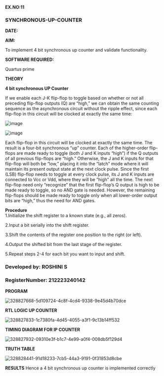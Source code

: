 **EX.NO:11**

### SYNCHRONOUS-UP-COUNTER

**DATE:**

**AIM:**

To implement 4 bit synchronous up counter and validate functionality.

**SOFTWARE REQUIRED:**

Quartus prime

**THEORY**

**4 bit synchronous UP Counter**

If we enable each J-K flip-flop to toggle based on whether or not all preceding flip-flop outputs (Q) are “high,” we can obtain the same counting sequence as the asynchronous circuit without the ripple effect, since each flip-flop in this circuit will be clocked at exactly the same time:

![image](https://github.com/naavaneetha/SYNCHRONOUS-UP-COUNTER/assets/154305477/d5db3fa0-e413-404c-b80e-b2f39d82e7e8)


![image](https://github.com/naavaneetha/SYNCHRONOUS-UP-COUNTER/assets/154305477/52cb61eb-d04b-442d-810c-31185a68410b)

Each flip-flop in this circuit will be clocked at exactly the same time.
The result is a four-bit synchronous “up” counter. Each of the higher-order flip-flops are made ready to toggle (both J and K inputs “high”) if the Q outputs of all previous flip-flops are “high.”
Otherwise, the J and K inputs for that flip-flop will both be “low,” placing it into the “latch” mode where it will maintain its present output state at the next clock pulse.
Since the first (LSB) flip-flop needs to toggle at every clock pulse, its J and K inputs are connected to Vcc or Vdd, where they will be “high” all the time.
The next flip-flop need only “recognize” that the first flip-flop’s Q output is high to be made ready to toggle, so no AND gate is needed.
However, the remaining flip-flops should be made ready to toggle only when all lower-order output bits are “high,” thus the need for AND gates.

**Procedure**  
1.Initialize the shift register to a known state (e.g., all zeros).  

2.Input a bit serially into the shift register.  

3.Shift the contents of the register one position to the right (or left).  

4.Output the shifted bit from the last stage of the register.  

5.Repeat steps 2-4 for each bit you want to input and shift.  

### Developed by: ROSHINI S
### RegisterNumber: 212223240142  


**PROGRAM**
 


![328827668-5d109724-4c8f-4cd4-9338-9e45d4b70dce](https://github.com/Roshini2201/SYNCHRONOUS-UP-COUNTER/assets/154105318/bc5af006-fde5-4128-8b82-cab6f6f9f023)



**RTL LOGIC UP COUNTER**


![328827833-1c7380fa-4d45-4055-a3f1-9c13b14ff532](https://github.com/Roshini2201/SYNCHRONOUS-UP-COUNTER/assets/154105318/a22cce38-dc80-4203-a5ea-a9f0f48b0211)

**TIMING DIAGRAM FOR IP COUNTER**

![328827932-09310e3f-b1c7-4e99-a0f4-008db5f129d4](https://github.com/Roshini2201/SYNCHRONOUS-UP-COUNTER/assets/154105318/5e60781d-3c32-412c-a65e-82ece30b23eb)


**TRUTH TABLE**

![328828441-91d18233-7cb5-44a3-9191-0f31853d8cbe](https://github.com/Roshini2201/SYNCHRONOUS-UP-COUNTER/assets/154105318/066eda16-0af2-4a23-9cd9-475e8b41f476)


**RESULTS**
Hence a 4 bit synchronous up counter is implemented correctly
